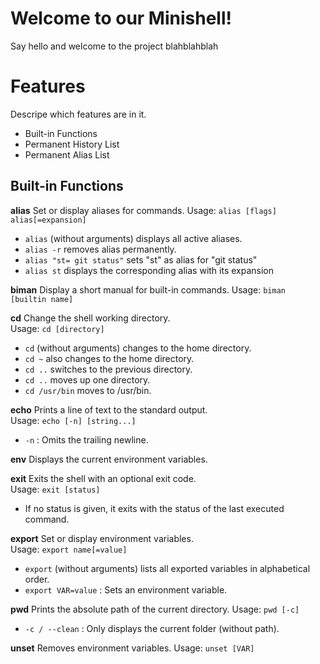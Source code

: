 # Welcome to our Minishell!
Say hello and welcome to the project blahblahblah
# Features

Descripe which features are in it.
- Built-in Functions
- Permanent History List
- Permanent Alias List

## Built-in Functions
**alias**
Set or display aliases for commands.
Usage: `alias [flags] alias[=expansion]`
-	`alias` (without arguments) displays all active aliases.
-	`alias -r` removes alias permanently.
-	`alias "st= git status"` sets "st" as alias for "git status"
-	`alias st` displays the corresponding alias with its expansion

**biman**
Display a short manual for built-in commands.
Usage: `biman [builtin name]`

**cd**
Change the shell working directory.  
Usage: `cd [directory]`
-   `cd` (without arguments) changes to the home directory.
-	`cd ~` also changes to the home directory.
-   `cd ..` switches to the previous directory.
-	`cd ..` moves up one directory.
-	`cd /usr/bin`  moves to /usr/bin.

 **echo**
Prints a line of text to the standard output.  
Usage: `echo [-n] [string...]`
-   `-n` : Omits the trailing newline.

 **env**
Displays the current environment variables.

**exit**
Exits the shell with an optional exit code.  
Usage: `exit [status]`
-   If no status is given, it exits with the status of the last executed command.

**export**
Set or display environment variables.  
Usage: `export name[=value]`
-   `export` (without arguments) lists all exported variables in alphabetical order.
-   `export VAR=value` : Sets an environment variable.

**pwd**
Prints the absolute path of the current directory.
Usage: `pwd [-c]`
-   `-c / --clean` : Only displays the current folder (without path).

 **unset**
Removes environment variables.
Usage: `unset [VAR]`
